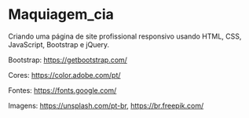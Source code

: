 # Maquiagem_cia
Criando uma página de site profissional responsivo usando HTML, CSS, JavaScript, Bootstrap e jQuery.

Bootstrap: https://getbootstrap.com/

Cores: https://color.adobe.com/pt/

Fontes: https://fonts.google.com/

Imagens: https://unsplash.com/pt-br, https://br.freepik.com/